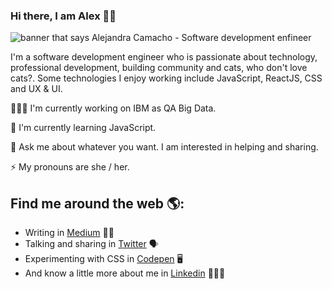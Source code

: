 ### Hi there, I am Alex 👋🏻
<img src="https://raw.githubusercontent.com/alexcamachogz/alexcamachogz/master/portada-alex.png" alt="banner that says Alejandra Camacho - Software development enfineer">

I'm a software development engineer who is passionate about technology, professional development, building community and cats, who don't love cats?. Some technologies I enjoy working include JavaScript, ReactJS, CSS and UX & UI. 

👩🏻‍💻 I'm currently working on IBM as QA Big Data.

🌱 I'm currently learning JavaScript.

💬 Ask me about whatever you want. I am interested in helping and sharing.

⚡ My pronouns are she / her.

## Find me around the web 🌎:
- Writing in <a href="https://medium.com/@alexcamachogz">Medium</a> ✍🏻
- Talking and sharing in <a href="https://medium.com/@alexcamachogz">Twitter</a> 🗣
- Experimenting with CSS in <a href="https://codepen.io/alexcamachogz">Codepen</a> 🖥
- And know a little more about me in <a href="https://www.linkedin.com/in/alexcamachogz/">Linkedin</a> 👩🏻‍💼
